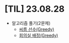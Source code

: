 # [TIL] 23.08.28

* 알고리즘 풀기(2문제)
  * [씨름 선수(Greedy)](../java_algorithm/inflearn_algorithm_lecture/src/greedy/씨름_선수/Main.java)
  * [회의실 배정(Greedy)](../java_algorithm/inflearn_algorithm_lecture/src/greedy/회의실_배정/Main.java)

